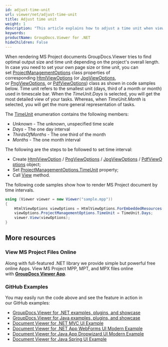```yaml
---
id: adjust-time-unit
url: viewer/net/adjust-time-unit
title: Adjust time unit
weight: 1
description: "This article explains how to adjust a time unit when viewing MS Project Documents with GroupDocs.Viewer within your .NET applications."
keywords: 
productName: GroupDocs.Viewer for .NET
hideChildren: False
---
```

When rendering MS Project documents GroupDocs.Viewer tries to find optimal output size and time unit depending on the project's overall length. In case you need to set your own page size or time unit, you can set [ProjectManagementOptions](https://apireference.groupdocs.com/net/viewer/groupdocs.viewer.options/projectmanagementoptions) class properties of corresponding [HtmlViewOptions](https://apireference.groupdocs.com/net/viewer/groupdocs.viewer.options/htmlviewoptions) (or [JpgViewOptions](https://apireference.groupdocs.com/net/viewer/groupdocs.viewer.options/jpgviewoptions), or [PngViewOptions](https://apireference.groupdocs.com/net/viewer/groupdocs.viewer.options/pngviewoptions), or [PdfViewOptions](https://apireference.groupdocs.com/net/viewer/groupdocs.viewer.options/pdfviewoptions)) class as shown in code samples below. Time unit refers to the smallest unit (days, third of a month or month) used in timescale bar. When the *TimeUnit.Days* is selected, you will get the most detailed view of your tasks. Whereas, when *TimeUnit.Month* is selected, you will get the more general representation of tasks.

The [TimeUnit](https://apireference.groupdocs.com/net/viewer/groupdocs.viewer.options/timeunit) enumeration contains the following members:

* *Unknown* - The unknown, unspecified time scale
* *Days* - The one day interval
* *ThirdsOfMonths* - The one third of the month
* *Months* - The one month interval

The following are the steps to be followed to set time interval:

* Create [HtmlViewOption](https://apireference.groupdocs.com/net/viewer/groupdocs.viewer.options/htmlviewoptions) / [PngViewOptions](https://apireference.groupdocs.com/net/viewer/groupdocs.viewer.options/pngviewoptions) / [JpgViewOptions](https://apireference.groupdocs.com/net/viewer/groupdocs.viewer.options/jpgviewoptions) / [PdfViewOptions](https://apireference.groupdocs.com/net/viewer/groupdocs.viewer.options/pdfviewoptions) object;
* Set [ProjectManagementOptions.TimeUnit](https://apireference.groupdocs.com/net/viewer/groupdocs.viewer.options/projectmanagementoptions/properties/timeunit) property;
* Call [View](https://apireference.groupdocs.com/net/viewer/groupdocs.viewer/viewer/methods/view) method.

The following code samples show how to render MS Project document by time intervals.

```csharp
using (Viewer viewer = new Viewer("sample.mpp"))
{
    HtmlViewOptions viewOptions = HtmlViewOptions.ForEmbeddedResources();
    viewOptions.ProjectManagementOptions.TimeUnit = TimeUnit.Days;
    viewer.View(viewOptions);
}
```

## More resources

### View MS Project Files Online

Along with full-featured .NET library we provide simple but powerful free online Apps.
View MS Project MPP, MPT, and MPX files online with **[GroupDocs Viewer App](https://products.groupdocs.app/viewer/project)**.

### GitHub Examples

You may easily run the code above and see the feature in action in our GitHub examples:

* [GroupDocs.Viewer for .NET examples, plugins, and showcase](https://github.com/groupdocs-viewer/GroupDocs.Viewer-for-.NET)
* [GroupDocs.Viewer for Java examples, plugins, and showcase](https://github.com/groupdocs-viewer/GroupDocs.Viewer-for-Java)
* [Document Viewer for .NET MVC UI Example](https://github.com/groupdocs-viewer/GroupDocs.Viewer-for-.NET-MVC)
* [Document Viewer for .NET App WebForms UI Modern Example](https://github.com/groupdocs-viewer/GroupDocs.Viewer-for-.NET-WebForms)
* [Document Viewer for Java App Dropwizard UI Modern Example](https://github.com/groupdocs-viewer/GroupDocs.Viewer-for-Java-Dropwizard)
* [Document Viewer for Java Spring UI Example](https://github.com/groupdocs-viewer/GroupDocs.Viewer-for-Java-Spring)
